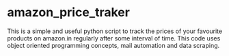 # amazon_price_traker
This is a simple and useful python script to track the prices of your favourite products on amazon.in regularly after some interval of time. This code uses object oriented programming concepts, mail automation and data scraping.
